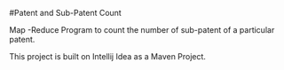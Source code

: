 #Patent and Sub-Patent Count

Map -Reduce Program to count the number of sub-patent of a particular patent.

This project is built on Intellij Idea as a Maven Project.